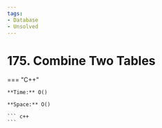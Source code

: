 ```yaml
---
tags:
- Database
- Unsolved
---
```



# 175. Combine Two Tables

=== "C++"

    **Time:** O()

    **Space:** O()

    ``` c++
    ```